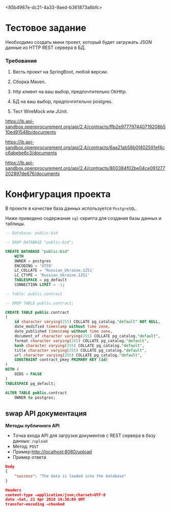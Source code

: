 <85b4987e-dc21-4a33-9aed-b361873a6bfc>

# Тестовое задание
Необходимо создать мини проект, который будет загружать JSON данные из HTTP REST сервера в БД.
### Требования

1. Весть проект на SpringBoot, любой версии.

2. Сборка Maven.

3. http клиент на ваш выбор, предпочтительно OkHttp.

4. БД на ваш выбор, предпочтительно postgres.

5. Тест WireMock или JUnit.

<https://lb.api-sandbox.openprocurement.org/api/2.4/contracts/ffb2e977797440719208b510ed91548b/documents>

<https://lb.api-sandbox.openprocurement.org/api/2.4/contracts/6aa21ab58b0f402591ef4cc6abebe6c3/documents>

<https://lb.api-sandbox.openprocurement.org/api/2.4/contracts/800384f02be04ce091277202897de676/documents>

# Конфигурация проекта

В проекте в качестве база данных используется ```PostgreSQL```.

Ниже приведено содержание ```sql``` скрипта для создания базы данных и таблицы.

```SQL
-- Database: public-bid

-- DROP DATABASE "public-bid";

CREATE DATABASE "public-bid"
    WITH 
    OWNER = postgres
    ENCODING = 'UTF8'
    LC_COLLATE = 'Russian_Ukraine.1251'
    LC_CTYPE = 'Russian_Ukraine.1251'
    TABLESPACE = pg_default
    CONNECTION LIMIT = -1;
```

```SQL
-- Table: public.contract

-- DROP TABLE public.contract;

CREATE TABLE public.contract
(
    id character varying(255) COLLATE pg_catalog."default" NOT NULL,
    date_modified timestamp without time zone,
    date_published timestamp without time zone,
    document_of character varying(255) COLLATE pg_catalog."default",
    format character varying(255) COLLATE pg_catalog."default",
    hash character varying(255) COLLATE pg_catalog."default",
    title character varying(255) COLLATE pg_catalog."default",
    url character varying(255) COLLATE pg_catalog."default",
    CONSTRAINT contract_pkey PRIMARY KEY (id)
)
WITH (
    OIDS = FALSE
)
TABLESPACE pg_default;

ALTER TABLE public.contract
    OWNER to postgres;
```

## swap API документация

**Методы публичного API**

+ Tочка входа API для загрузки документов с REST сервера в базу данных: ```/upload```
+ Метод: ```POST```
+ Пример:<http://localhost:8080/upload>
+ Пример ответа

```JSON
Body
{
    "success": "The data is loaded into the database"
}
```

```JSON
Headers
content-type →application/json;charset=UTF-8
date →Sat, 21 Apr 2018 16:38:09 GMT
transfer-encoding →chunked
```

